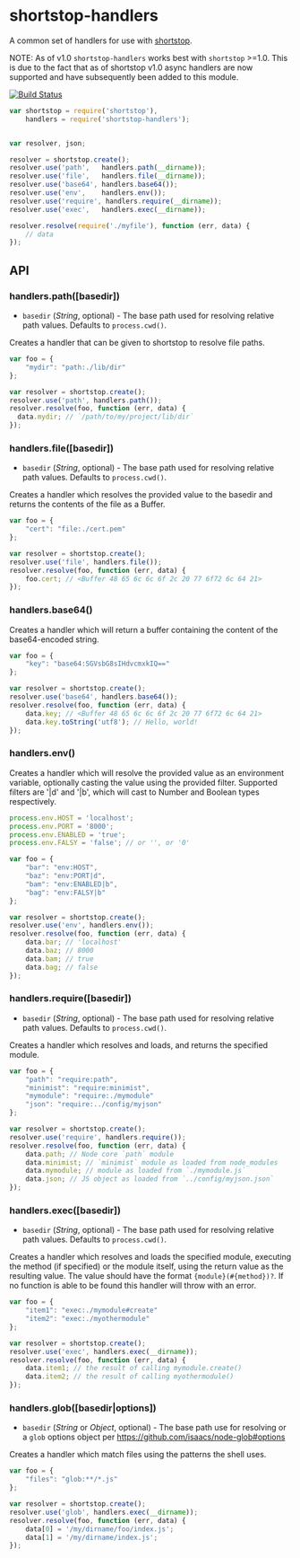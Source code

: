 # shortstop-handlers

A common set of handlers for use with [shortstop](https://github.com/paypal/shortstop).

NOTE: As of v1.0 `shortstop-handlers` works best with `shortstop` >=1.0. This is
due to the fact that as of shortstop v1.0 async handlers are now supported and
have subsequently been added to this module.

[![Build Status](https://travis-ci.org/paypal/shortstop-handlers.png?branch=master)](https://travis-ci.org/paypal/shortstop-handlers)

```javascript
var shortstop = require('shortstop'),
    handlers = require('shortstop-handlers');


var resolver, json;

resolver = shortstop.create();
resolver.use('path',   handlers.path(__dirname));
resolver.use('file',   handlers.file(__dirname));
resolver.use('base64', handlers.base64());
resolver.use('env',    handlers.env());
resolver.use('require', handlers.require(__dirname));
resolver.use('exec',   handlers.exec(__dirname));

resolver.resolve(require('./myfile'), function (err, data) {
    // data
});
```

## API
### handlers.path([basedir])

* `basedir` (*String*, optional) - The base path used for resolving relative path values. Defaults to `process.cwd()`.

Creates a handler that can be given to shortstop to resolve file paths.

```javascript
var foo = {
    "mydir": "path:./lib/dir"
};

var resolver = shortstop.create();
resolver.use('path', handlers.path());
resolver.resolve(foo, function (err, data) {
  data.mydir; // `/path/to/my/project/lib/dir`
});
```



### handlers.file([basedir])

* `basedir` (*String*, optional) - The base path used for resolving relative path values. Defaults to `process.cwd()`.

Creates a handler which resolves the provided value to the basedir and returns the contents of the file as a Buffer.

```javascript
var foo = {
    "cert": "file:./cert.pem"
};

var resolver = shortstop.create();
resolver.use('file', handlers.file());
resolver.resolve(foo, function (err, data) {
    foo.cert; // <Buffer 48 65 6c 6c 6f 2c 20 77 6f72 6c 64 21>
});
```


### handlers.base64()

Creates a handler which will return a buffer containing the content of the base64-encoded string.

```javascript
var foo = {
    "key": "base64:SGVsbG8sIHdvcmxkIQ=="
};

var resolver = shortstop.create();
resolver.use('base64', handlers.base64());
resolver.resolve(foo, function (err, data) {
    data.key; // <Buffer 48 65 6c 6c 6f 2c 20 77 6f72 6c 64 21>
    data.key.toString('utf8'); // Hello, world!
});
```

### handlers.env()

Creates a handler which will resolve the provided value as an environment variable, optionally casting the value using the provided filter. Supported filters are '|d' and '|b', which will cast to Number and Boolean types respectively.

```javascript
process.env.HOST = 'localhost';
process.env.PORT = '8000';
process.env.ENABLED = 'true';
process.env.FALSY = 'false'; // or '', or '0'

var foo = {
    "bar": "env:HOST",
    "baz": "env:PORT|d",
    "bam": "env:ENABLED|b",
    "bag": "env:FALSY|b"
};

var resolver = shortstop.create();
resolver.use('env', handlers.env());
resolver.resolve(foo, function (err, data) {
    data.bar; // 'localhost'
    data.baz; // 8000
    data.bam; // true
    data.bag; // false
});
```


### handlers.require([basedir])

* `basedir` (*String*, optional) - The base path used for resolving relative path values. Defaults to `process.cwd()`.

Creates a handler which resolves and loads, and returns the specified module.

```javascript
var foo = {
    "path": "require:path",
    "minimist": "require:minimist",
    "mymodule": "require:./mymodule"
    "json": "require:../config/myjson"
};

var resolver = shortstop.create();
resolver.use('require', handlers.require());
resolver.resolve(foo, function (err, data) {
    data.path; // Node core `path` module
    data.minimist; // `minimist` module as loaded from node_modules
    data.mymodule; // module as loaded from `./mymodule.js`
    data.json; // JS object as loaded from `../config/myjson.json`
});
```


### handlers.exec([basedir])

* `basedir` (*String*, optional) - The base path used for resolving relative path values. Defaults to `process.cwd()`.

Creates a handler which resolves and loads the specified module, executing the method (if specified) or the module itself, using the return value as the resulting value. The value should have the format `{module}(#{method})?`. If no function is able to be found this handler will throw with an error.
```javascript
var foo = {
    "item1": "exec:./mymodule#create"
    "item2": "exec:./myothermodule"
};

var resolver = shortstop.create();
resolver.use('exec', handlers.exec(__dirname));
resolver.resolve(foo, function (err, data) {
    data.item1; // the result of calling mymodule.create()
    data.item2; // the result of calling myothermodule()
});
```


### handlers.glob([basedir|options])

* `basedir` (*String* or *Object*, optional) - The base path use for resolving or a `glob` options object per https://github.com/isaacs/node-glob#options

Creates a handler which match files using the patterns the shell uses.
```javascript
var foo = {
    "files": "glob:**/*.js"
};

var resolver = shortstop.create();
resolver.use('glob', handlers.exec(__dirname));
resolver.resolve(foo, function (err, data) {
    data[0] = '/my/dirname/foo/index.js';
    data[1] = '/my/dirname/index.js';
});
```
